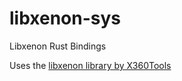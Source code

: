 # libxenon-sys
Libxenon Rust Bindings

Uses the [libxenon library by X360Tools](https://github.com/X360Tools/libxenon)
